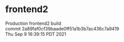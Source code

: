 # frontend2  
Production frontend2 build  
commit 2a89faf0cf39baade0ff51a1b3b7ac436c7a9419  
Thu Sep 9 16:39:15 PDT 2021  
